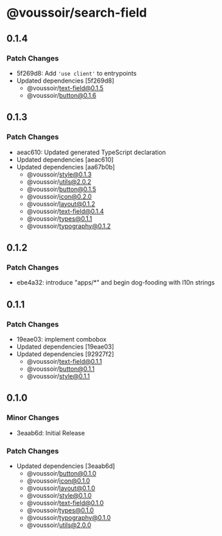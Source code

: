 # @voussoir/search-field

## 0.1.4

### Patch Changes

- 5f269d8: Add `'use client'` to entrypoints
- Updated dependencies [5f269d8]
  - @voussoir/text-field@0.1.5
  - @voussoir/button@0.1.6

## 0.1.3

### Patch Changes

- aeac610: Updated generated TypeScript declaration
- Updated dependencies [aeac610]
- Updated dependencies [aa67b0b]
  - @voussoir/style@0.1.3
  - @voussoir/utils@2.0.2
  - @voussoir/button@0.1.5
  - @voussoir/icon@0.2.0
  - @voussoir/layout@0.1.2
  - @voussoir/text-field@0.1.4
  - @voussoir/types@0.1.1
  - @voussoir/typography@0.1.2

## 0.1.2

### Patch Changes

- ebe4a32: introduce "apps/\*" and begin dog-fooding with l10n strings

## 0.1.1

### Patch Changes

- 19eae03: implement combobox
- Updated dependencies [19eae03]
- Updated dependencies [92927f2]
  - @voussoir/text-field@0.1.1
  - @voussoir/button@0.1.1
  - @voussoir/style@0.1.1

## 0.1.0

### Minor Changes

- 3eaab6d: Initial Release

### Patch Changes

- Updated dependencies [3eaab6d]
  - @voussoir/button@0.1.0
  - @voussoir/icon@0.1.0
  - @voussoir/layout@0.1.0
  - @voussoir/style@0.1.0
  - @voussoir/text-field@0.1.0
  - @voussoir/types@0.1.0
  - @voussoir/typography@0.1.0
  - @voussoir/utils@2.0.0

